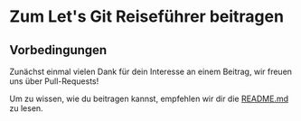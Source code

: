 # Zum Let's Git Reiseführer beitragen

## Vorbedingungen
Zunächst einmal vielen Dank für dein Interesse an einem Beitrag, wir freuen uns über Pull-Requests!

Um zu wissen, wie du beitragen kannst, empfehlen wir dir die [README.md](README.md) zu lesen.

